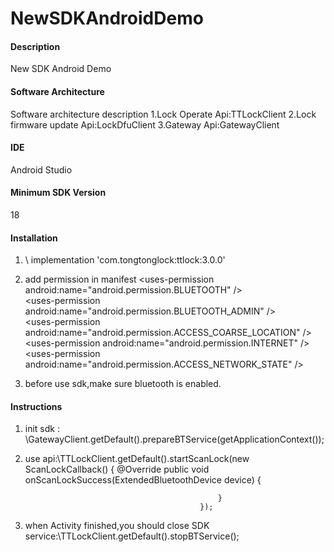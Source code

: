 # NewSDKAndroidDemo

#### Description
New SDK Android Demo

#### Software Architecture
Software architecture description
1.Lock Operate Api:TTLockClient
2.Lock firmware update Api:LockDfuClient
3.Gateway Api:GatewayClient

#### IDE
Android Studio

#### Minimum SDK Version
18

#### Installation
1. \ implementation 'com.tongtonglock:ttlock:3.0.0'
2. add permission in manifest
   \<uses-permission android:name="android.permission.BLUETOOTH" /><br />
   \<uses-permission android:name="android.permission.BLUETOOTH_ADMIN" /><br />
   \<uses-permission android:name="android.permission.ACCESS_COARSE_LOCATION" />
   \<uses-permission android:name="android.permission.INTERNET" /> <br />
   \<uses-permission android:name="android.permission.ACCESS_NETWORK_STATE" />

3. before use sdk,make sure bluetooth is enabled.

#### Instructions

1. init sdk : \GatewayClient.getDefault().prepareBTService(getApplicationContext());
2. use api:\TTLockClient.getDefault().startScanLock(new ScanLockCallback() {
                                                  @Override
                                                  public void onScanLockSuccess(ExtendedBluetoothDevice device) {

                                                  }
                                              });
3. when Activity finished,you should close SDK service:\TTLockClient.getDefault().stopBTService();

